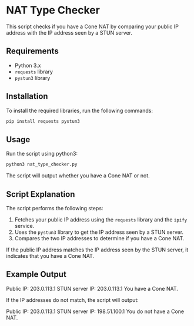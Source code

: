 # NAT Type Checker

This script checks if you have a Cone NAT by comparing your public IP address
with the IP address seen by a STUN server.

## Requirements

- Python 3.x
- `requests` library
- `pystun3` library

## Installation

To install the required libraries, run the following commands:

```sh
pip install requests pystun3
```

## Usage

Run the script using python3:

```sh
python3 nat_type_checker.py
```

The script will output whether you have a Cone NAT or not.

## Script Explanation

The script performs the following steps:

1. Fetches your public IP address using the `requests` library and the `ipify` service.
2. Uses the `pystun3` library to get the IP address seen by a STUN server.
3. Compares the two IP addresses to determine if you have a Cone NAT.

If the public IP address matches the IP address seen by the STUN server, it
indicates that you have a Cone NAT.

## Example Output

Public IP: 203.0.113.1
STUN server IP: 203.0.113.1
You have a Cone NAT.

If the IP addresses do not match, the script will output:

Public IP: 203.0.113.1
STUN server IP: 198.51.100.1
You do not have a Cone NAT.

